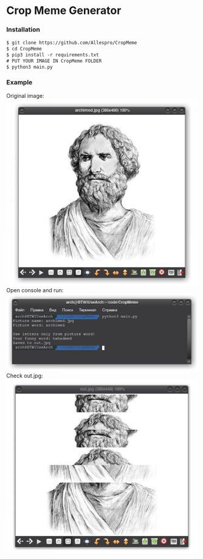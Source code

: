 # Crop Meme Generator

### Installation
```
$ git clone https://github.com/Allespro/CropMeme
$ cd CropMeme
$ pip3 install -r requirements.txt
# PUT YOUR IMAGE IN CropMeme FOLDER
$ python3 main.py
```

### Example
Original image:
![Original image](https://raw.githubusercontent.com/Allespro/CropMeme/main/readme_img/Orig.jpg)
Open console and run:
![Console](https://raw.githubusercontent.com/Allespro/CropMeme/main/readme_img/Console.jpg)
Check out.jpg:
![Out picture](https://raw.githubusercontent.com/Allespro/CropMeme/main/readme_img/Out.jpg)
